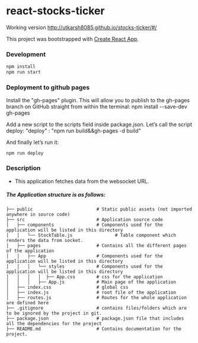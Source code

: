 # react-stocks-ticker
Working version http://utkarsh8085.github.io/stocks-ticker/#/

This project was bootstrapped with [Create React App](https://github.com/facebookincubator/create-react-app).

### Development
```bash
npm install
npm run start
```

### Deployment to github pages
Install the "gh-pages" plugin. This will allow you to publish to the gh-pages branch on GitHub straight from within the terminal:
npm install --save-dev gh-pages

Add a new script to the scripts field inside package.json. Let’s call the script deploy:
"deploy" : "npm run build&&gh-pages -d build"

And finally let’s run it:
```
npm run deploy
```

### Description
- This application fetches data from the websocket URL.

##### The Application structure is as follows:
```
├── public                        # Static public assets (not imported anywhere in source code)
├── src                           # Application source code
│   ├── components                # Components used for the application will be listed in this directory
│   │   └── StockTable.js                # Table component which renders the data from socket.
│   ├── pages                     # Contains all the different pages of the application
│   │   ├── App                   # Components used for the application will be listed in this directory
│   │   │   └── styles            # Components used for the application will be listed in this directory
│   │   │   │  ├── App.css        # css for the application
│   │   │   ├── App.js            # Main page of the application
│   ├── index.css                 # global css
│   ├── index.js                  # root file of the application
│   ├── routes.js                 # Routes for the whole application are defined here
├── .gitignore                    # contains files/folders which are to be ignored by the project in git.
├── package.json                  # package.json file that includes all the dependencies for the project
├── README.md                     # Contains documentation for the project.
```

